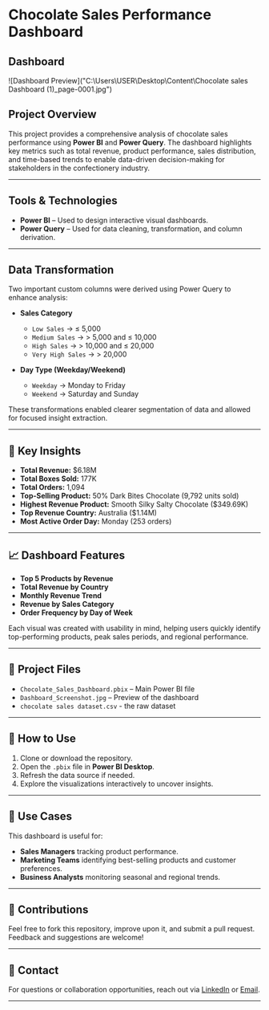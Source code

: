 #  Chocolate Sales Performance Dashboard
## Dashboard
![Dashboard Preview]("C:\Users\USER\Desktop\Content\Chocolate sales Dashboard (1)_page-0001.jpg")

## Project Overview

This project provides a comprehensive analysis of chocolate sales performance using **Power BI** and **Power Query**. The dashboard highlights key metrics such as total revenue, product performance, sales distribution, and time-based trends to enable data-driven decision-making for stakeholders in the confectionery industry.

---

##  Tools & Technologies

- **Power BI** – Used to design interactive visual dashboards.
- **Power Query** – Used for data cleaning, transformation, and column derivation.

---

##  Data Transformation

Two important custom columns were derived using Power Query to enhance analysis:

- **Sales Category**
  - `Low Sales` → ≤ 5,000  
  - `Medium Sales` → > 5,000 and ≤ 10,000  
  - `High Sales` → > 10,000 and ≤ 20,000  
  - `Very High Sales` → > 20,000  

- **Day Type (Weekday/Weekend)**
  - `Weekday` → Monday to Friday  
  - `Weekend` → Saturday and Sunday

These transformations enabled clearer segmentation of data and allowed for focused insight extraction.

---

## 📌 Key Insights

- **Total Revenue:** $6.18M  
- **Total Boxes Sold:** 177K  
- **Total Orders:** 1,094  
- **Top-Selling Product:** 50% Dark Bites Chocolate (9,792 units sold)  
- **Highest Revenue Product:** Smooth Silky Salty Chocolate ($349.69K)  
- **Top Revenue Country:** Australia ($1.14M)  
- **Most Active Order Day:** Monday (253 orders)

---

## 📈 Dashboard Features

- **Top 5 Products by Revenue**
- **Total Revenue by Country**
- **Monthly Revenue Trend**
- **Revenue by Sales Category**
- **Order Frequency by Day of Week**

Each visual was created with usability in mind, helping users quickly identify top-performing products, peak sales periods, and regional performance.

---

## 📂 Project Files

- `Chocolate_Sales_Dashboard.pbix` – Main Power BI file  
- `Dashboard_Screenshot.jpg` – Preview of the dashboard  
- `chocolate sales dataset.csv`  - the raw dataset 

---

## 🚀 How to Use

1. Clone or download the repository.
2. Open the `.pbix` file in **Power BI Desktop**.
3. Refresh the data source if needed.
4. Explore the visualizations interactively to uncover insights.

---

## 📌 Use Cases

This dashboard is useful for:
- **Sales Managers** tracking product performance.
- **Marketing Teams** identifying best-selling products and customer preferences.
- **Business Analysts** monitoring seasonal and regional trends.

---

## 🤝 Contributions

Feel free to fork this repository, improve upon it, and submit a pull request. Feedback and suggestions are welcome!

---

## 📧 Contact

For questions or collaboration opportunities, reach out via [LinkedIn](https://www.linkedin.com/in/mayor9774/) or  [Email](mayowa24.jan@gmail.com).

---

